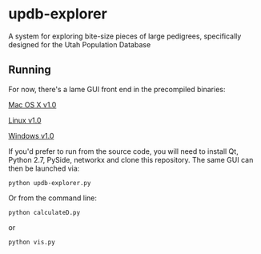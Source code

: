 updb-explorer
=============
A system for exploring bite-size pieces of large pedigrees, specifically designed for the Utah Population Database

Running
-------
For now, there's a lame GUI front end in the precompiled binaries:

[Mac OS X v1.0](http://sci.utah.edu/~abigelow/Downloads/updb-explorer/Mac/updb-explorer_0.1.0.dmg)

[Linux v1.0](http://sci.utah.edu/~abigelow/Downloads/updb-explorer/Linux/updb-explorer_0.1.0.tar.gz)

[Windows v1.0](http://sci.utah.edu/~abigelow/Downloads/updb-explorer/Windows/updb-explorer_0.1.0.zip)

If you'd prefer to run from the source code, you will need to install Qt, Python 2.7, PySide, networkx and clone this repository. The same GUI can then be launched via:

	python updb-explorer.py

Or from the command line:

	python calculateD.py

or

	python vis.py
	